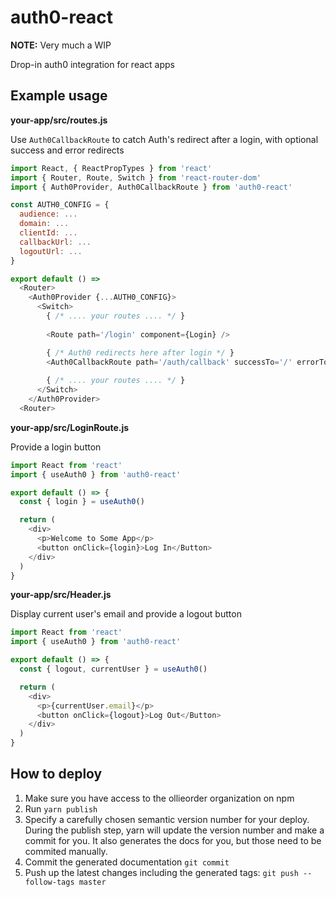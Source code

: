 # auth0-react

**NOTE:** Very much a WIP

Drop-in auth0 integration for react apps 

## Example usage

**your-app/src/routes.js**

Use `Auth0CallbackRoute` to catch Auth's redirect after a login, with optional success and error redirects 

```javascript
import React, { ReactPropTypes } from 'react'
import { Router, Route, Switch } from 'react-router-dom'
import { Auth0Provider, Auth0CallbackRoute } from 'auth0-react'

const AUTH0_CONFIG = {
  audience: ...
  domain: ...
  clientId: ...
  callbackUrl: ...
  logoutUrl: ...
}

export default () =>
  <Router>
    <Auth0Provider {...AUTH0_CONFIG}>
      <Switch>
        { /* .... your routes .... */ }
        
        <Route path='/login' component={Login} />

        { /* Auth0 redirects here after login */ }
        <Auth0CallbackRoute path='/auth/callback' successTo='/' errorTo='/login' />
        
        { /* .... your routes .... */ }
      </Switch>
    </Auth0Provider>
  <Router>
 ```
 
**your-app/src/LoginRoute.js**

Provide a login button

```javascript
import React from 'react'
import { useAuth0 } from 'auth0-react'

export default () => {
  const { login } = useAuth0()

  return (
    <div>
      <p>Welcome to Some App</p>
      <button onClick={login}>Log In</Button>
    </div>
  )
}
```
 
**your-app/src/Header.js**

Display current user's email and provide a logout button

```javascript
import React from 'react'
import { useAuth0 } from 'auth0-react'

export default () => {
  const { logout, currentUser } = useAuth0()

  return (
    <div>
      <p>{currentUser.email}</p>
      <button onClick={logout}>Log Out</Button>
    </div>
  )
}
```

## How to deploy

1. Make sure you have access to the ollieorder organization on npm
1. Run `yarn publish`
1. Specify a carefully chosen semantic version number for your deploy. During the publish step, yarn will update the version number and make a commit for you. It also generates the docs for you, but those need to be commited manually.
1. Commit the generated documentation `git commit`
1. Push up the latest changes including the generated tags: `git push --follow-tags master`
